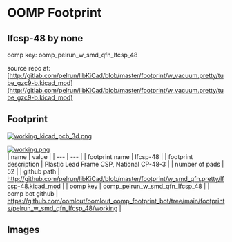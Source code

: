 # OOMP Footprint  
## lfcsp-48  by none  
  
oomp key: oomp_pelrun_w_smd_qfn_lfcsp_48  
  
source repo at: [http://gitlab.com/pelrun/libKiCad/blob/master/footprint/w_vacuum.pretty/tube_gzc9-b.kicad_mod](http://gitlab.com/pelrun/libKiCad/blob/master/footprint/w_vacuum.pretty/tube_gzc9-b.kicad_mod)  
## Footprint  
  
[![working_kicad_pcb_3d.png](working_kicad_pcb_3d_600.png)](working_kicad_pcb_3d.png)  
  
[![working.png](working_600.png)](working.png)  
| name | value | 
| --- | --- | 
| footprint name | lfcsp-48 | 
| footprint description | Plastic Lead Frame CSP, National CP-48-3 | 
| number of pads | 52 | 
| github path | http://github.com/pelrun/libKiCad/blob/master/footprint/w_smd_qfn.pretty/lfcsp-48.kicad_mod | 
| oomp key | oomp_pelrun_w_smd_qfn_lfcsp_48 | 
| oomp bot github | https://github.com/oomlout/oomlout_oomp_footprint_bot/tree/main/footprints/pelrun_w_smd_qfn_lfcsp_48/working | 
## Images  
